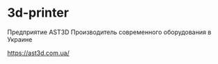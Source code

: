 # 3d-printer
Предприятие AST3D
Производитель современного оборудования в Украине

https://ast3d.com.ua/
